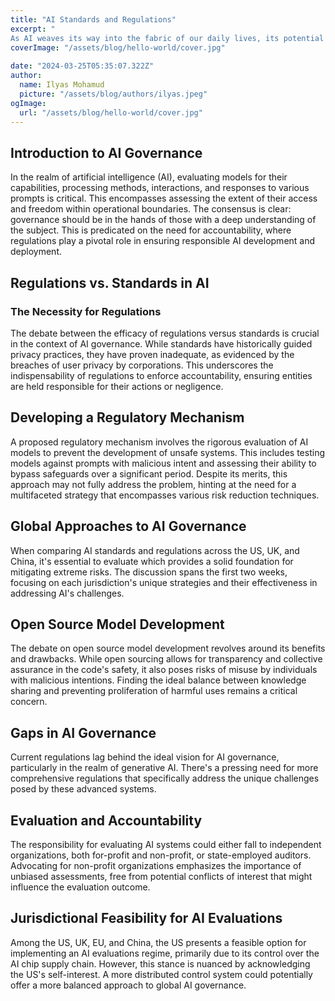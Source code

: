 ```yaml
---
title: "AI Standards and Regulations"
excerpt: "
As AI weaves its way into the fabric of our daily lives, its potential to elevate or devastate hangs in the balance. In this post, we're tackling the razor's edge of AI standards and regulations, where the future of our world could be sculpted or shattered by the choices we make today. Let's delve into the pivotal decisions that stand between us and an AI-driven tomorrow."
coverImage: "/assets/blog/hello-world/cover.jpg"
            
date: "2024-03-25T05:35:07.322Z"
author:
  name: Ilyas Mohamud
  picture: "/assets/blog/authors/ilyas.jpeg"
ogImage:
  url: "/assets/blog/hello-world/cover.jpg"
---
```


## Introduction to AI Governance

In the realm of artificial intelligence (AI), evaluating models for their capabilities, processing methods, interactions, and responses to various prompts is critical. This encompasses assessing the extent of their access and freedom within operational boundaries. The consensus is clear: governance should be in the hands of those with a deep understanding of the subject. This is predicated on the need for accountability, where regulations play a pivotal role in ensuring responsible AI development and deployment.

## Regulations vs. Standards in AI

### The Necessity for Regulations

The debate between the efficacy of regulations versus standards is crucial in the context of AI governance. While standards have historically guided privacy practices, they have proven inadequate, as evidenced by the breaches of user privacy by corporations. This underscores the indispensability of regulations to enforce accountability, ensuring entities are held responsible for their actions or negligence.

## Developing a Regulatory Mechanism

A proposed regulatory mechanism involves the rigorous evaluation of AI models to prevent the development of unsafe systems. This includes testing models against prompts with malicious intent and assessing their ability to bypass safeguards over a significant period. Despite its merits, this approach may not fully address the problem, hinting at the need for a multifaceted strategy that encompasses various risk reduction techniques.

## Global Approaches to AI Governance

When comparing AI standards and regulations across the US, UK, and China, it's essential to evaluate which provides a solid foundation for mitigating extreme risks. The discussion spans the first two weeks, focusing on each jurisdiction's unique strategies and their effectiveness in addressing AI's challenges.

## Open Source Model Development

The debate on open source model development revolves around its benefits and drawbacks. While open sourcing allows for transparency and collective assurance in the code's safety, it also poses risks of misuse by individuals with malicious intentions. Finding the ideal balance between knowledge sharing and preventing proliferation of harmful uses remains a critical concern.

## Gaps in AI Governance

Current regulations lag behind the ideal vision for AI governance, particularly in the realm of generative AI. There's a pressing need for more comprehensive regulations that specifically address the unique challenges posed by these advanced systems.

## Evaluation and Accountability

The responsibility for evaluating AI systems could either fall to independent organizations, both for-profit and non-profit, or state-employed auditors. Advocating for non-profit organizations emphasizes the importance of unbiased assessments, free from potential conflicts of interest that might influence the evaluation outcome.

## Jurisdictional Feasibility for AI Evaluations

Among the US, UK, EU, and China, the US presents a feasible option for implementing an AI evaluations regime, primarily due to its control over the AI chip supply chain. However, this stance is nuanced by acknowledging the US's self-interest. A more distributed control system could potentially offer a more balanced approach to global AI governance.
